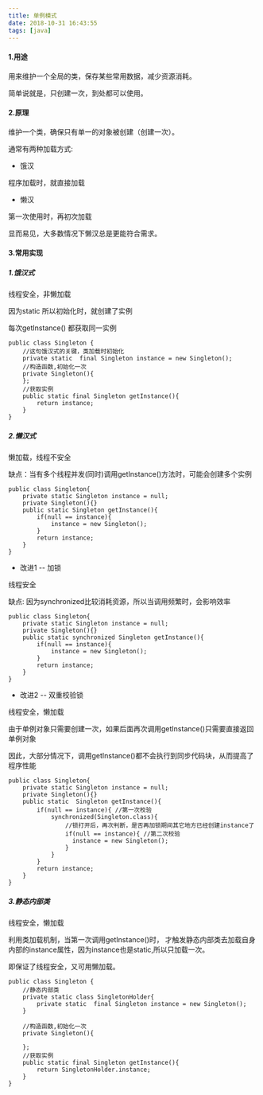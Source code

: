 ```yaml
---
title: 单例模式
date: 2018-10-31 16:43:55
tags: [java]
---
```


#### 1.用途
用来维护一个全局的类，保存某些常用数据，减少资源消耗。

简单说就是，只创建一次，到处都可以使用。

#### 2.原理
维护一个类，确保只有单一的对象被创建（创建一次）。

通常有两种加载方式:

- 饿汉

程序加载时，就直接加载

- 懒汉

第一次使用时，再初次加载

显而易见，大多数情况下懒汉总是更能符合需求。

#### 3.常用实现

##### 1.饿汉式
线程安全，非懒加载

因为static 所以初始化时，就创建了实例

每次getInstance() 都获取同一实例
```
public class Singleton {
    //这句饿汉式的关键，类加载时初始化
    private static  final Singleton instance = new Singleton();
    //构造函数,初始化一次
    private Singleton(){
    };
    //获取实例
    public static final Singleton getInstance(){
        return instance;
    }
}
```
##### 2.懒汉式

懒加载，线程不安全

缺点：当有多个线程并发(同时)调用getInstance()方法时，可能会创建多个实例

```
public class Singleton{
    private static Singleton instance = null;
    private Singleton(){}
    public static Singleton getInstance(){
        if(null == instance){
            instance = new Singleton();
        }
        return instance;
    }
}
```

- 改进1 -- 加锁

线程安全

缺点: 因为synchronized比较消耗资源，所以当调用频繁时，会影响效率
```
public class Singleton{
    private static Singleton instance = null;
    private Singleton(){}
    public static synchronized Singleton getInstance(){
        if(null == instance){
            instance = new Singleton();
        }
        return instance;
    }
}
```

- 改进2 -- 双重校验锁

线程安全，懒加载

由于单例对象只需要创建一次，如果后面再次调用getInstance()只需要直接返回单例对象

因此，大部分情况下，调用getInstance()都不会执行到同步代码块，从而提高了程序性能

```
public class Singleton{
    private static Singleton instance = null;
    private Singleton(){}
    public static  Singleton getInstance(){
        if(null == instance){ //第一次校验
            synchronized(Singleton.class){
                //锁打开后，再次判断，是否再加锁期间其它地方已经创建instance了
                if(null == instance){ //第二次校验
                  instance = new Singleton();
                }
            }
        }
        return instance;
    }
}
```

##### 3.静态内部类

线程安全，懒加载

利用类加载机制，当第一次调用getInstance()时， 才触发静态内部类去加载自身内部的instance属性，因为instance也是static,所以只加载一次。

即保证了线程安全，又可用懒加载。
```
public class Singleton {
    //静态内部类
    private static class SingletonHolder{
        private static  final Singleton instance = new Singleton();
    }

    //构造函数,初始化一次
    private Singleton(){

    };
    //获取实例
    public static final Singleton getInstance(){
        return SingletonHolder.instance;
    }
}

```
